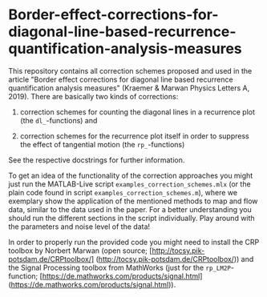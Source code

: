 # Border-effect-corrections-for-diagonal-line-based-recurrence-quantification-analysis-measures

This repository contains all correction schemes proposed and used in the article "Border 
effect corrections for diagonal line based recurrence quantification analysis measures" 
(Kraemer & Marwan Physics Letters A, 2019). There are basically two kinds of corrections: 

1. correction schemes for counting the diagonal lines in a recurrence plot 
   (the `dl_`-functions) and 
   
2. correction schemes for the recurrence plot itself in order to suppress the effect of 
   tangential motion (the `rp_`-functions)

See the respective docstrings for further information.

To get an idea of the functionality of the correction approaches you might just run the
MATLAB-Live script `examples_correction_schemes.mlx` (or the plain code found in script 
`examples_correction_schemes.m`), where we exemplary show the application of the
mentioned methods to map and flow data, similar to the data used in the paper. For a 
better understanding you should run the different sections in the script individually. 
Play around with the parameters and noise level of the data! 

In order to properly run the provided code you might need to install the CRP toolbox by
Norbert Marwan (open source; [http://tocsy.pik-potsdam.de/CRPtoolbox/]
(http://tocsy.pik-potsdam.de/CRPtoolbox/)) and the Signal Processing toolbox from MathWorks 
(just for the `rp_LM2P`-function; [https://de.mathworks.com/products/signal.html]
(https://de.mathworks.com/products/signal.html)).
